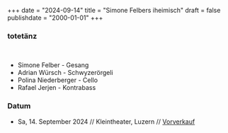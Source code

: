 +++
date = "2024-09-14"
title = "Simone Felbers iheimisch"
draft = false
publishdate = "2000-01-01"
+++
### totetänz
<br>

* Simone Felber - Gesang
* Adrian Würsch - Schwyzerörgeli
* Polina Niederberger - Cello
* Rafael Jerjen - Kontrabass

### Datum

* Sa, 14. September 2024 // Kleintheater, Luzern // [Vorverkauf](https://www.kleintheater.ch/de)
